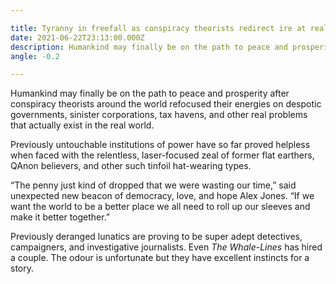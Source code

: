 ```yaml
---

title: Tyranny in freefall as conspiracy theorists redirect ire at real problems 
date: 2021-06-22T23:13:00.000Z
description: Humankind may finally be on the path to peace and prosperity after conspiracy theorists around the world refocused their energies on despotic governments, sinister corporations, tax havens, and other real problems that actually exist in the real world.
angle: -0.2

---
```


Humankind may finally be on the path to peace and prosperity after conspiracy theorists around the world refocused their energies on despotic governments, sinister corporations, tax havens, and other real problems that actually exist in the real world.

Previously untouchable institutions of power have so far proved helpless when faced with the relentless, laser-focused zeal of former flat earthers, QAnon believers, and other such tinfoil hat-wearing types.

“The penny just kind of dropped that we were wasting our time,” said unexpected new beacon of democracy, love, and hope Alex Jones. “If we want the world to be a better place we all need to roll up our sleeves and make it better together.”

Previously deranged lunatics are proving to be super adept detectives, campaigners, and investigative journalists. Even *The Whale-Lines* has hired a couple. The odour is unfortunate but they have excellent instincts for a story. 
